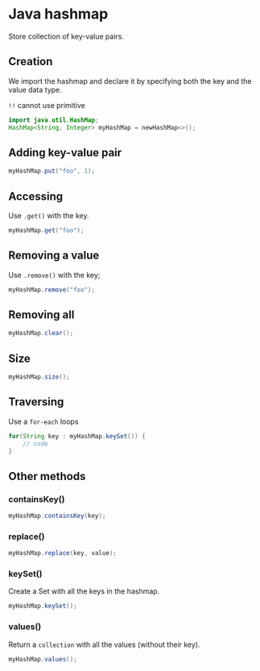 # Java hashmap

Store collection of key-value pairs.

## Creation

We import the hashmap and declare it by specifying both the key and the value data type.

`!!` cannot use primitive

```java
import java.util.HashMap;
HashMap<String, Integer> myHashMap = newHashMap<>();
```

## Adding key-value pair

```java
myHashMap.put("foo", 1);
```

## Accessing

Use `.get()` with the key.

```java
myHashMap.get("foo");
```

## Removing a value

Use `.remove()` with the key;

```java
myHashMap.remove("foo");
```

## Removing all

```java
myHashMap.clear();
```

## Size

```java
myHashMap.size();
```

## Traversing

Use a `for-each` loops

```java
for(String key : myHashMap.keySet()) {
    // code
}
```

## Other methods

### containsKey()

```java
myHashMap.containsKey(key);
```
### replace()

```java
myHashMap.replace(key, value);
```

### keySet()

Create a Set with all the keys in the hashmap.

```java
myHashMap.keySet();
```

### values()

Return a `collection` with all the values (without their key).

```java
myHashMap.values();
```
